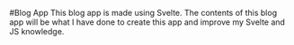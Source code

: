 #Blog App
This blog app is made using Svelte.
The contents of this blog app will be what I have done to create this app and improve my Svelte and JS knowledge.
